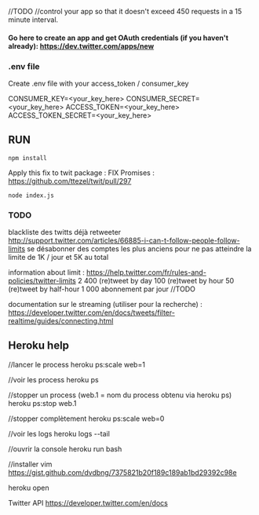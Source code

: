 //TODO
//control your app so that it doesn't exceed 450 requests in a 15 minute interval.

#### Go here to create an app and get OAuth credentials (if you haven't already): https://dev.twitter.com/apps/new

### .env file
Create .env file with your access_token / consumer_key

CONSUMER_KEY=<your_key_here>
CONSUMER_SECRET=<your_key_here>
ACCESS_TOKEN=<your_key_here>
ACCESS_TOKEN_SECRET=<your_key_here>

## RUN

`npm install`

Apply this fix to twit package : FIX Promises : https://github.com/ttezel/twit/pull/297

`node index.js`


### TODO
blackliste des twitts déjà retweeter
http://support.twitter.com/articles/66885-i-can-t-follow-people-follow-limits
se désabonner des comptes les plus anciens pour ne pas atteindre la limite de 1K / jour et 5K au total

information about limit : https://help.twitter.com/fr/rules-and-policies/twitter-limits
 2 400 (re)tweet by day
 100 (re)tweet by hour
 50 (re)tweet by half-hour
 1 000 abonnement par jour //TODO

documentation sur le streaming (utiliser pour la recherche) : https://developer.twitter.com/en/docs/tweets/filter-realtime/guides/connecting.html


## Heroku help

//lancer le process
heroku ps:scale web=1

//voir les process
heroku ps

//stopper un process (web.1 = nom du process obtenu via heroku ps)
heroku ps:stop web.1

//stopper complètement
heroku ps:scale web=0

//voir les logs
heroku logs --tail

//ouvrir la console
heroku run bash

//installer vim
https://gist.github.com/dvdbng/7375821b20f189c189ab1bd29392c98e

heroku open


Twitter API https://developer.twitter.com/en/docs
